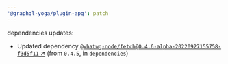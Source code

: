 ```yaml
---
'@graphql-yoga/plugin-apq': patch
---
```

dependencies updates:
  - Updated dependency [`@whatwg-node/fetch@0.4.6-alpha-20220927155758-f3d5f11` ↗︎](https://www.npmjs.com/package/@whatwg-node/fetch/v/0.4.6) (from `0.4.5`, in `dependencies`)
